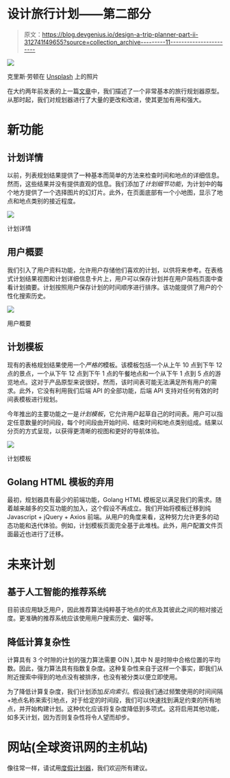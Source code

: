 # 设计旅行计划——第二部分

> 原文：<https://blog.devgenius.io/design-a-trip-planner-part-ii-312741f49655?source=collection_archive---------11----------------------->

![](img/9e888d3baf9d561af7cfd1f92eecb419.png)

克里斯·劳顿在 [Unsplash](https://unsplash.com?utm_source=medium&utm_medium=referral) 上的照片

在大约两年前发表的上一篇[文章](/design-a-trip-planner-1e8d8f099d46)中，我们描述了一个非常基本的旅行规划器原型。从那时起，我们对规划器进行了大量的更改和改进，使其更加有用和强大。

# 新功能

## 计划详情

以前，列表规划结果提供了一种基本而简单的方法来检查时间和地点的详细信息。然而，这些结果并没有提供直观的信息。我们添加了*计划细节功能*，为计划中的每个地方提供了一个选择图片的幻灯片。此外，在页面底部有一个小地图，显示了地点和地点类别的接近程度。

![](img/801a6613187dc548e6c2302d18c73dc7.png)

计划详情

## 用户概要

我们引入了用户资料功能，允许用户存储他们喜欢的计划，以供将来参考。在表格式计划结果视图和计划详细信息卡片上，用户可以保存计划并在用户简档页面中查看计划摘要。计划按照用户保存计划的时间顺序进行排序。该功能提供了用户的个性化搜索历史。

![](img/3bf75e9287283b70c1a8d65a758248a0.png)

用户概要

## 计划模板

现有的表格规划结果使用一个*严格的*模板。该模板包括一个从上午 10 点到下午 12 点的景点，一个从下午 12 点到下午 1 点的午餐地点和一个从下午 1 点到 5 点的游览地点。这对于产品原型来说很好。然而，该时间表可能无法满足所有用户的需求。此外，它没有利用我们后端 API 的全部功能，后端 API 支持对任何有效的时间表模板进行规划。

今年推出的主要功能之一是*计划模板*，它允许用户起草自己的时间表。用户可以指定任意数量的时间段，每个时间段由开始时间、结束时间和地点类别组成。结果以分页的方式呈现，以获得更清晰的视图和更好的导航体验。

![](img/db5dbdcdb3defa45f44976c5f3f2e04a.png)

计划模板

## Golang HTML 模板的弃用

最初，规划器具有最少的前端功能，Golang HTML 模板足以满足我们的需求。随着越来越多的交互功能的加入，这个假设不再成立。我们开始将模板迁移到纯 Javascript + jQuery + Axios 前端。从用户的角度来看，这种努力允许更多的动态功能和迭代体验。例如，计划模板页面完全基于此堆栈。此外，用户配置文件页面最近也进行了迁移。

# 未来计划

## 基于人工智能的推荐系统

目前该应用缺乏用户，因此推荐算法纯粹基于地点的优点及其彼此之间的相对接近度。更准确的推荐系统应该使用用户搜索历史、偏好等。

## 降低计算复杂性

计算具有 3 个时隙的计划的强力算法需要 O(N ),其中 N 是时隙中合格位置的平均数。因此，强力算法具有指数复杂度。这种复杂性来自于这样一个事实，即我们从附近搜索中得到的地点没有被排序，也没有被分类以便立即使用。

为了降低计算复杂度，我们计划添加*反向索引*。假设我们通过频繁使用的时间间隔+地点名称来索引地点，对于给定的时间段，我们可以快速找到满足约束的所有地点，并开始构建计划。这种优化应该将复杂度降低到多项式。这将启用其他功能，如多天计划，因为否则复杂性将令人望而却步。

# 网站(全球资讯网的主机站)

像往常一样，请试用[度假计划器](https://www.unwind.dev/)，我们欢迎所有建议。